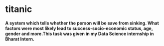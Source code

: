 # titanic
****A system which tells whether the person will be save from sinking. What factors were most likely lead to success-socio-economic status, age, gender and more.This task was given in my Data Science internship in Bharat Intern.****
